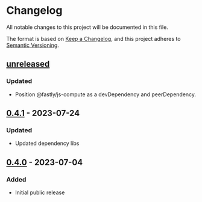 # Changelog

All notable changes to this project will be documented in this file.

The format is based on [Keep a Changelog](https://keepachangelog.com/en/1.0.0/),
and this project adheres to [Semantic Versioning](https://semver.org/spec/v2.0.0.html).

## [unreleased]

### Updated

- Position @fastly/js-compute as a devDependency and peerDependency.

## [0.4.1] - 2023-07-24

### Updated

- Updated dependency libs

## [0.4.0] - 2023-07-04

### Added

- Initial public release

[unreleased]: https://github.com/fastly/serve-vercel-build-output/compare/v0.4.1...HEAD
[0.4.1]: https://github.com/fastly/serve-vercel-build-output/compare/v0.4.0...v0.4.1
[0.4.0]: https://github.com/fastly/serve-vercel-build-output/releases/tag/v0.4.0
